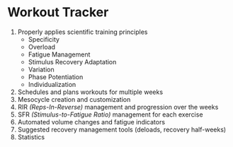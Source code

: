 # Workout Tracker

1. Properly applies scientific training principles
    * Specificity
    * Overload
    * Fatigue Management
    * Stimulus Recovery Adaptation
    * Variation
    * Phase Potentiation
    * Individualization
2. Schedules and plans workouts for multiple weeks
3. Mesocycle creation and customization
4. RIR *(Reps-In-Reverse)* management and progression over the weeks
5. SFR *(Stimulus-to-Fatigue Ratio)* management for each exercise
6. Automated volume changes and fatigue indicators
7. Suggested recovery management tools (deloads, recovery half-weeks)
8. Statistics
